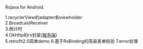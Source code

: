Rxjava for Android.

1.recyclerView的adapter和viewholder  
2.BroadcastReceiver  
3.倒计时  
4.OkHttp的rx封装([服务端](https://github.com/purple09/server))  
5.retrofit2.0简单demo
6.基于RxBinding的简易表单校验
7.error处理